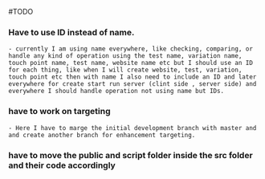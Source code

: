 #TODO

### Have to use ID instead of name.
    - currently I am using name everywhere, like checking, comparing, or handle any kind of operation using the test name, variation name, touch point name, test name, website name etc but I should use an ID for each thing, like when I will create website, test, variation, touch point etc then with name I also need to include an ID and later everywhere for create start run server (clint side , server side) and everywhere I should handle operation not using name but IDs.  


### have to work on targeting
    - Here I have to marge the initial development branch with master and and create another branch for enhancement targeting. 


### have to move the public and script folder inside the src folder and their code accordingly 